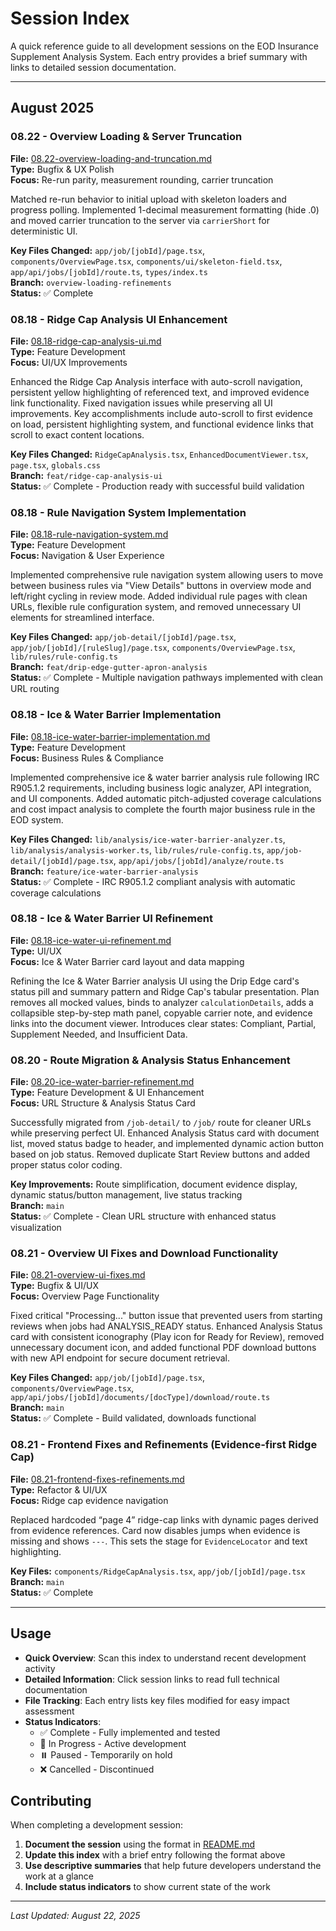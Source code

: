 # Session Index

A quick reference guide to all development sessions on the EOD Insurance Supplement Analysis System. Each entry provides a brief summary with links to detailed session documentation.

---

## August 2025

### 08.22 - Overview Loading & Server Truncation
**File:** [08.22-overview-loading-and-truncation.md](./08.22-overview-loading-and-truncation.md)  
**Type:** Bugfix & UX Polish  
**Focus:** Re-run parity, measurement rounding, carrier truncation

Matched re-run behavior to initial upload with skeleton loaders and progress polling. Implemented 1-decimal measurement formatting (hide .0) and moved carrier truncation to the server via `carrierShort` for deterministic UI.

**Key Files Changed:** `app/job/[jobId]/page.tsx`, `components/OverviewPage.tsx`, `components/ui/skeleton-field.tsx`, `app/api/jobs/[jobId]/route.ts`, `types/index.ts`  
**Branch:** `overview-loading-refinements`  
**Status:** ✅ Complete

### 08.18 - Ridge Cap Analysis UI Enhancement
**File:** [08.18-ridge-cap-analysis-ui.md](./08.18-ridge-cap-analysis-ui.md)  
**Type:** Feature Development  
**Focus:** UI/UX Improvements  

Enhanced the Ridge Cap Analysis interface with auto-scroll navigation, persistent yellow highlighting of referenced text, and improved evidence link functionality. Fixed navigation issues while preserving all UI improvements. Key accomplishments include auto-scroll to first evidence on load, persistent highlighting system, and functional evidence links that scroll to exact content locations.

**Key Files Changed:** `RidgeCapAnalysis.tsx`, `EnhancedDocumentViewer.tsx`, `page.tsx`, `globals.css`  
**Branch:** `feat/ridge-cap-analysis-ui`  
**Status:** ✅ Complete - Production ready with successful build validation

### 08.18 - Rule Navigation System Implementation
**File:** [08.18-rule-navigation-system.md](./08.18-rule-navigation-system.md)  
**Type:** Feature Development  
**Focus:** Navigation & User Experience  

Implemented comprehensive rule navigation system allowing users to move between business rules via "View Details" buttons in overview mode and left/right cycling in review mode. Added individual rule pages with clean URLs, flexible rule configuration system, and removed unnecessary UI elements for streamlined interface.

**Key Files Changed:** `app/job-detail/[jobId]/page.tsx`, `app/job/[jobId]/[ruleSlug]/page.tsx`, `components/OverviewPage.tsx`, `lib/rules/rule-config.ts`  
**Branch:** `feat/drip-edge-gutter-apron-analysis`  
**Status:** ✅ Complete - Multiple navigation pathways implemented with clean URL routing

### 08.18 - Ice & Water Barrier Implementation
**File:** [08.18-ice-water-barrier-implementation.md](./08.18-ice-water-barrier-implementation.md)  
**Type:** Feature Development  
**Focus:** Business Rules & Compliance  

Implemented comprehensive ice & water barrier analysis rule following IRC R905.1.2 requirements, including business logic analyzer, API integration, and UI components. Added automatic pitch-adjusted coverage calculations and cost impact analysis to complete the fourth major business rule in the EOD system.

**Key Files Changed:** `lib/analysis/ice-water-barrier-analyzer.ts`, `lib/analysis/analysis-worker.ts`, `lib/rules/rule-config.ts`, `app/job-detail/[jobId]/page.tsx`, `app/api/jobs/[jobId]/analyze/route.ts`  
**Branch:** `feature/ice-water-barrier-analysis`  
**Status:** ✅ Complete - IRC R905.1.2 compliant analysis with automatic coverage calculations

### 08.18 - Ice & Water Barrier UI Refinement
**File:** [08.18-ice-water-ui-refinement.md](./08.18-ice-water-ui-refinement.md)  
**Type:** UI/UX  
**Focus:** Ice & Water Barrier card layout and data mapping  

Refining the Ice & Water Barrier analysis UI using the Drip Edge card's status pill and summary pattern and Ridge Cap's tabular presentation. Plan removes all mocked values, binds to analyzer `calculationDetails`, adds a collapsible step-by-step math panel, copyable carrier note, and evidence links into the document viewer. Introduces clear states: Compliant, Partial, Supplement Needed, and Insufficient Data.

### 08.20 - Route Migration & Analysis Status Enhancement
**File:** [08.20-ice-water-barrier-refinement.md](./08.20-ice-water-barrier-refinement.md)  
**Type:** Feature Development & UI Enhancement  
**Focus:** URL Structure & Analysis Status Card  

Successfully migrated from `/job-detail/` to `/job/` route for cleaner URLs while preserving perfect UI. Enhanced Analysis Status card with document list, moved status badge to header, and implemented dynamic action button based on job status. Removed duplicate Start Review buttons and added proper status color coding.

**Key Improvements:** Route simplification, document evidence display, dynamic status/button management, live status tracking  
**Branch:** `main`  
**Status:** ✅ Complete - Clean URL structure with enhanced status visualization

### 08.21 - Overview UI Fixes and Download Functionality
**File:** [08.21-overview-ui-fixes.md](./08.21-overview-ui-fixes.md)  
**Type:** Bugfix & UI/UX  
**Focus:** Overview Page Functionality  

Fixed critical "Processing..." button issue that prevented users from starting reviews when jobs had ANALYSIS_READY status. Enhanced Analysis Status card with consistent iconography (Play icon for Ready for Review), removed unnecessary document icon, and added functional PDF download buttons with new API endpoint for secure document retrieval.

**Key Files Changed:** `app/job/[jobId]/page.tsx`, `components/OverviewPage.tsx`, `app/api/jobs/[jobId]/documents/[docType]/download/route.ts`  
**Branch:** `main`  
**Status:** ✅ Complete - Build validated, downloads functional

### 08.21 - Frontend Fixes and Refinements (Evidence-first Ridge Cap)
**File:** [08.21-frontend-fixes-refinements.md](./08.21-frontend-fixes-refinements.md)  
**Type:** Refactor & UI/UX  
**Focus:** Ridge cap evidence navigation  

Replaced hardcoded “page 4” ridge-cap links with dynamic pages derived from evidence references. Card now disables jumps when evidence is missing and shows `---`. This sets the stage for `EvidenceLocator` and text highlighting.

**Key Files:** `components/RidgeCapAnalysis.tsx`, `app/job/[jobId]/page.tsx`  
**Branch:** `main`  
**Status:** ✅ Complete

---

## Usage

- **Quick Overview**: Scan this index to understand recent development activity
- **Detailed Information**: Click session links to read full technical documentation
- **File Tracking**: Each entry lists key files modified for easy impact assessment
- **Status Indicators**: 
  - ✅ Complete - Fully implemented and tested
  - 🚧 In Progress - Active development
  - ⏸️ Paused - Temporarily on hold
  - ❌ Cancelled - Discontinued

## Contributing

When completing a development session:

1. **Document the session** using the format in [README.md](./README.md)
2. **Update this index** with a brief entry following the format above
3. **Use descriptive summaries** that help future developers understand the work at a glance
4. **Include status indicators** to show current state of the work

---

*Last Updated: August 22, 2025*
